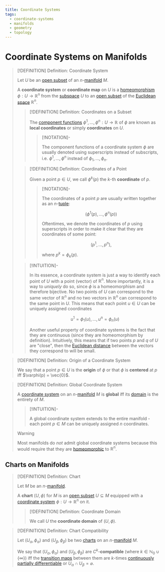 ```yaml
---
title: Coordinate Systems
tags:
  - coordinate-systems
  - manifolds
  - geometry
  - topology
---
```


# Coordinate Systems on Manifolds

>[!DEFINITION] Definition: Coordinate System
>
>Let $U$ be an [open subset](../../../Topology/Topological%20Spaces/Open%20Sets.md) of an $n$-[manifold](../index.md) $M$.
>
>A **coordinate system** or **coordinate map** on $U$ is a [homeomorphism](../../../Topology/Continuity/Homeomorphisms/index.md) $\phi: U \to \mathbb{R}^n$ from the [subspace](../../../Topology/Topological%20Subspaces.md) $U$ to an [open subset](../../../Topology/Topological%20Spaces/Open%20Sets.md) of the [Euclidean space](../../../Analysis/Real%20Analysis/The%20Topology%20of%20Euclidean%20Space.md) $\mathbb{R}^n$.
>
>>[!DEFINITION] Definition: Coordinates on a Subset
>>
>>The [component functions](../../../Analysis/Real%20Analysis/Real%20Vector-Valued%20Function.md) $\phi^1, \dotsc, \phi^n: U \to \mathbb{R}$ of $\phi$ are known as **local coordinates** or simply **coordinates** on $U$.
>>
>>>[!NOTATION]-
>>>
>>>The component functions of a coordinate system $\phi$ are usually denoted using superscripts instead of subscripts, i.e. $\phi^1, \dotsc, \phi^n$ instead of $\phi_1, \dotsc, \phi_n$.
>>>
>>
>
>>[!DEFINITION] Definition: Coordinates of a Point
>>
>>Given a point $p \in U$, we call $\phi^k(p)$ the $k$-th **coordinate** of $p$.
>>
>>>[!NOTATION]-
>>>
>>>The coordinates of a point $p$ are usually written together as an $n$-[tuple](../../../Set%20Theory/Tuples.md):
>>>
>>>$$
>>>(\phi^1(p), \dotsc, \phi^n(p))
>>>$$
>>>
>>>Oftentimes, we denote the coordinates of $p$ using superscripts in order to make it clear that they are coordinates of some point:
>>>
>>>$$
>>>(p^1, \dotsc, p^n),
>>>$$
>>>
>>>where $p^k = \phi_k(p)$.
>>>
>>
>
>>[!INTUITION]-
>>
>>In its essence, a coordinate system is just a way to identify each point of $U$ with a point (vector) of $\mathbb{R}^n$. More importantly, it is a way to *uniquely* do so, since $\phi$ is a homeomorphism and therefore bijective. No two points of $U$ can correspond to the same vector of $\mathbb{R}^n$ and no two vectors in $\mathbb{R}^n$ can correspond to the same point in $U$. This means that each point $u \in U$ can be uniquely assigned coordinates
>>
>>$$
>>u^1 = \phi_1(u), \dotsc, u^n = \phi_n(u)
>>$$
>>
>>Another useful property of coordinate systems is the fact that they are continuous (since they are homeomorphism by definition). Intuitively, this means that if two points $p$ and $q$ of $U$ are "close", then the [Euclidean distance](../../../Algebra/Linear%20Algebra/Vector%20Spaces/Inner%20Product%20Spaces/Euclidean%20Distance.md) between the vectors they correspond to will be small.
>>
>


>[!DEFINITION] Definition: Origin of a Coordinate System
>
>We say that a point $p \in U$ is the **origin** of $\phi$ or that $\phi$ is **centered** at $p$ iff $\varphi(p) = \vec{0}$.
>

>[!DEFINITION] Definition: Global Coordinate System
>
>A [coordinate system](index.md) on an $n$-[manifold](../index.md) $M$ is **global** iff its [domain](../../../Analysis/Functions/index.md) is the entirety of $M$.
>
>>[!INTUITION]-
>>
>>A global coordinate system extends to the entire manifold - each point $p \in M$ can be uniquely assigned $n$ coordinates.
>>
>
>>[!WARNING]
>>
>>Most manifolds do *not* admit global coordinate systems because this would require that they are [homeomorphic](../../../Topology/Continuity/Homeomorphisms/Homeomorphic%20Spaces.md) to $\mathbb{R}^n$.
>>
>

## Charts on Manifolds

>[!DEFINITION] Definition: Chart
>
>Let $M$ be an $n$-[manifold](../index.md).
>
>A **chart** $(U, \phi)$ for $M$ is an [open subset](../../../Topology/Topological%20Spaces/Open%20Sets.md) $U \subseteq M$ equipped with a [coordinate system](index.md) $\phi: U \to \mathbb{R}^n$ on it.
>
>>[!DEFINITION] Definition: Coordinate Domain
>>
>>We call $U$ the **coordinate domain** of $(U, \phi)$.
>>
>

>[!DEFINITION] Definition: Chart Compatibility
>
>Let $(U_{\alpha}, \phi_{\alpha})$ and $(U_{\beta}, \phi_{\beta})$ be two [charts](index.md) on an $n$-[manifold](../index.md) $M$.
>
>We say that $(U_{\alpha}, \phi_{\alpha})$ and $(U_{\beta}, \phi_{\beta})$ are $C^k$-**compatible** (where $k \in \mathbb{N}_0\cup \{\infty\}$) iff the [transition maps](Transition%20Maps.md) between them are $k$-times [continuously partially differentiable](../../../Analysis/Real%20Analysis/Real%20Vector%20Functions/Differentiation/Partial%20Derivatives%20of%20Real%20Vector%20Functions.md) or $U_{\alpha} \cap U_{\beta} = \varnothing$. 
>

